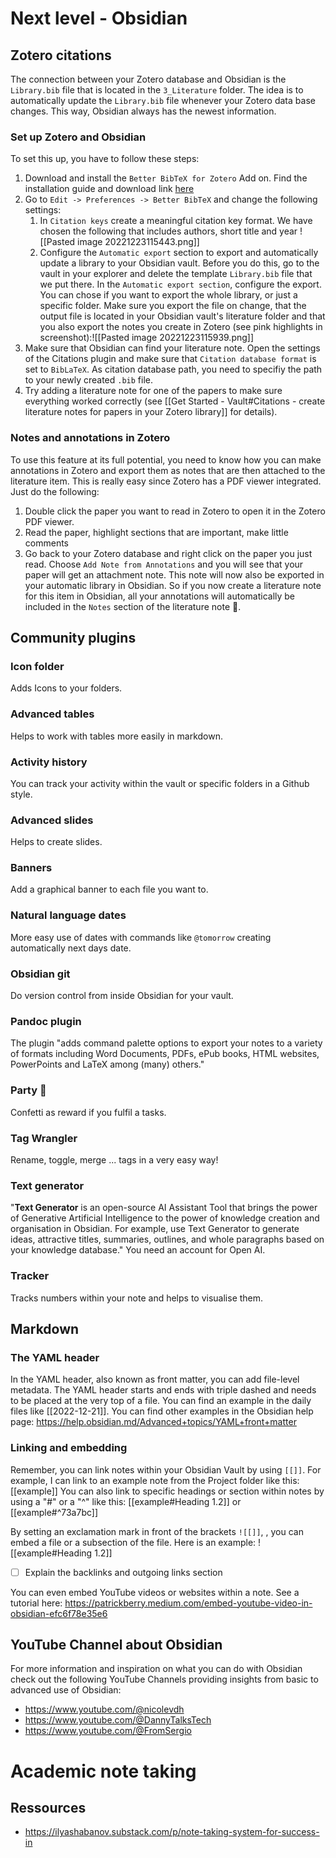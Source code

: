 # Next level - Obsidian
## Zotero citations

The connection between your Zotero database and Obsidian is the `Library.bib` file that is located in the `3_Literature` folder. The idea is to automatically update the `Library.bib` file whenever your Zotero data base changes. This way, Obsidian always has the newest information. 

### Set up Zotero and Obsidian

To set this up, you have to follow these steps:

1. Download and install the `Better BibTeX for Zotero` Add on. Find the installation guide and download link [here](https://retorque.re/zotero-better-bibtex/installation/)
2. Go to `Edit -> Preferences -> Better BibTeX` and change the following settings:
	1. In `Citation keys` create a meaningful citation key format. We have chosen the following that includes authors, short title and year ![[Pasted image 20221223115443.png]]
	2. Configure the `Automatic export` section to export and automatically update a library to your Obsidian vault. Before you do this, go to the vault in your explorer and delete the template `Library.bib` file that we put there. In the `Automatic export section`, configure the export. You can chose if you want to export the whole library, or just a specific folder. Make sure you export the file on change, that the output file is located in your Obsidian vault's literature folder and that you also export the notes you create in Zotero (see pink highlights in screenshot):![[Pasted image 20221223115939.png]]
3. Make sure that Obsidian can find your literature note. Open the settings of the Citations plugin and make sure that `Citation database format` is set to `BibLaTeX`. As citation database path, you need to specifiy the path to your newly created `.bib` file.
4. Try adding a literature note for one of the papers to make sure everything worked correctly (see [[Get Started - Vault#Citations - create literature notes for papers in your Zotero library]] for details).

### Notes and annotations in Zotero

To use this feature at its full potential, you need to know how you can make annotations in Zotero and export them as notes that are then attached to the literature item. This is really easy since Zotero has a PDF viewer integrated. Just do the following:

1. Double click the paper you want to read in Zotero to open it in the Zotero PDF viewer.
2. Read the paper, highlight sections that are important, make little comments
3. Go back to your Zotero database and right click on the paper you just read. Choose `Add Note from Annotations` and you will see that your paper will get an attachment note.
This note will now also be exported in your automatic library in Obsidian. So if you now create a literature note for this item in Obsidian, all your annotations will automatically be included in the `Notes` section of the literature note 🤩.


## Community plugins

### Icon folder
Adds Icons to your folders. 

### Advanced tables 
Helps to work with tables more easily in markdown.

### Activity history
You can track your activity within the vault or specific folders in a Github style.

### Advanced slides
Helps to create slides.

### Banners
Add a graphical banner to each file you want to.

### Natural language dates
More easy use of dates with commands like `@tomorrow` creating automatically next days date. 

### Obsidian git
Do version control from inside Obsidian for your vault.

### Pandoc plugin 
The plugin "adds command palette options to export your notes to a variety of formats including Word Documents, PDFs, ePub books, HTML websites, PowerPoints and LaTeX among (many) others."

### Party 🎉
Confetti as reward if you fulfil a tasks.

### Tag Wrangler
Rename, toggle, merge ... tags in a very easy way! 

### Text generator
"**Text Generator** is an open-source AI Assistant Tool that brings the power of Generative Artificial Intelligence to the power of knowledge creation and organisation in Obsidian.
For example, use Text Generator to generate ideas, attractive titles, summaries, outlines, and whole paragraphs based on your knowledge database."
You need an account for Open AI.

### Tracker
Tracks numbers within your note and helps to visualise them. 


## Markdown

### The YAML header

In the YAML header, also known as front matter, you can add file-level metadata. The YAML header starts and ends with triple dashed and needs to be placed at the very top of a file. You can find an example in the daily files like [[2022-12-21]].
You can find other examples in the Obsidian help page: https://help.obsidian.md/Advanced+topics/YAML+front+matter 


### Linking and embedding 

Remember, you can link notes within your Obsidian Vault by using `[[]]`. For example, I can link to an example note from the Project folder like this: [[example]]
You can also link to specific headings or section within notes by using a "#" or a "^" like this: [[example#Heading 1.2]] or [[example#^73a7bc]]

By setting an exclamation mark in front of the brackets `![[]]`, , you can embed a file or a subsection of the file. Here is an example: 
![[example#Heading 1.2]]

- [ ] Explain the backlinks and outgoing links section

You can even embed YouTube videos or websites within a note. See a tutorial here: https://patrickberry.medium.com/embed-youtube-video-in-obsidian-efc6f78e35e6




## YouTube Channel about Obsidian
For more information and inspiration on what you can do with Obsidian check out the following YouTube Channels providing insights from basic to advanced use of Obsidian:
- https://www.youtube.com/@nicolevdh
- https://www.youtube.com/@DannyTalksTech 
- https://www.youtube.com/@FromSergio


# Academic note taking 
## Ressources
- https://ilyashabanov.substack.com/p/note-taking-system-for-success-in